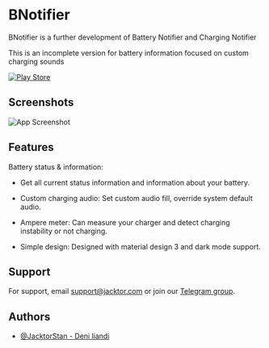 
# BNotifier

BNotifier is a further development of Battery Notifier and Charging Notifier

This is an incomplete version for battery information focused on custom charging sounds





[![Play Store](https://img.shields.io/endpoint?color=green&logo=google-play&logoColor=green&url=https%3A%2F%2Fplay.cuzi.workers.dev%2Fplay%3Fi%3Dcom.jacktorscript.batterynotifier%26l%3DPlay%2520Store%26m%3D%24version%2520-%2520%2520%2524updated
)](https://play.google.com/store/apps/details?id=com.jacktorscript.batterynotifier)



## Screenshots

![App Screenshot](https://play-lh.googleusercontent.com/nMbLkQoxUiYL9YjAxyz4JyNzT0KchVHrKGwm8M67EWJTkwinY7VfRj_K9tQ8PaAMOVM=w1052-h592-rw) 


## Features

Battery status & information:
* Get all current status information and information about your battery.

* Custom charging audio:
Set custom audio fill, override system default audio.

* Ampere meter:
Can measure your charger and detect charging instability or not charging.

* Simple design:
Designed with material design 3 and dark mode support.


## Support

For support, email support@jacktor.com or join our [Telegram group](https://t.me/JacktorSupport).


## Authors

- [@JacktorStan - Deni liandi](https://www.github.com/JacktorStan)

